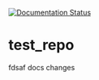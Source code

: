 
[![Documentation Status](https://readthedocs.org/projects/test-repo1/badge/?version=latest)](http://test-repo1.readthedocs.io/en/latest/?badge=latest)

# test_repo
fdsaf
docs changes

